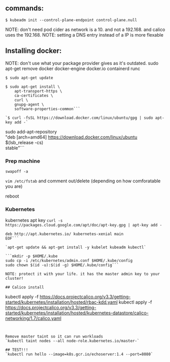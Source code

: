 ## commands:
`$ kubeadm init --control-plane-endpoint control-plane.null`

NOTE: don't need pod cider as network is a 10. and not a 192.168. and calico uses the 192.168.
NOTE: setting a DNS entry instead of a IP is more flexable

## Installing docker:

NOTE: don't use what your package provider gives as it's outdated.
sudo apt-get remove docker docker-engine docker.io containerd runc

```
$ sudo apt-get update

$ sudo apt-get install \
    apt-transport-https \
    ca-certificates \
    curl \
    gnupg-agent \
    software-properties-common```

`$ curl -fsSL https://download.docker.com/linux/ubuntu/gpg | sudo apt-key add -`

```
sudo add-apt-repository \
   "deb [arch=amd64] https://download.docker.com/linux/ubuntu \
   $(lsb_release -cs) \
   stable"```


### Prep machine

`swapoff -a`

`vim /etc/fstab` and comment out/delete (depending on how comforatable you are)

reboot

### Kubernetes

kubernetes apt key
`curl -s https://packages.cloud.google.com/apt/doc/apt-key.gpg | apt-key add -`

```cat <<EOF >/etc/apt/sources.list.d/kubernetes.list
deb http://apt.kubernetes.io/ kubernetes-xenial main
EOF```

`apt-get update && apt-get install -y kubelet kubeadm kubectl`

```mkdir -p $HOME/.kube
sudo cp -i /etc/kubernetes/admin.conf $HOME/.kube/config
sudo chown $(id -u):$(id -g) $HOME/.kube/config``` 

NOTE: protect it with your life. it has the master admin key to your cluster!

## Calico install
```
kubectl apply -f https://docs.projectcalico.org/v3.3/getting-started/kubernetes/installation/hosted/rbac-kdd.yaml
kubectl apply -f https://docs.projectcalico.org/v3.3/getting-started/kubernetes/installation/hosted/kubernetes-datastore/calico-networking/1.7/calico.yaml
```


Remove master taint so it can run workloads
`kubectl taint nodes --all node-role.kubernetes.io/master-`

## TEST!!!
`kubectl run hello --image=k8s.gcr.io/echoserver:1.4 --port=8080`
